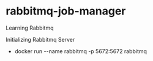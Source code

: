 # rabbitmq-job-manager

Learning Rabbitmq

Initializing Rabbitmq Server

- docker run --name rabbitmq -p 5672:5672 rabbitmq
